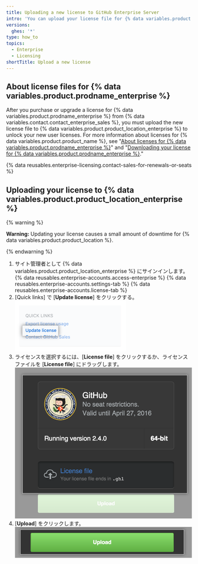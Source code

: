 ```yaml
---
title: Uploading a new license to GitHub Enterprise Server
intro: 'You can upload your license file for {% data variables.product.prodname_enterprise %} to {% data variables.product.product_location_enterprise %} to validate your application.'
versions:
  ghes: '*'
type: how_to
topics:
  - Enterprise
  - Licensing
shortTitle: Upload a new license
---
```


## About license files for {% data variables.product.prodname_enterprise %}

After you purchase or upgrade a license for {% data variables.product.prodname_enterprise %} from {% data variables.contact.contact_enterprise_sales %}, you must upload the new license file to {% data variables.product.product_location_enterprise %} to unlock your new user licenses. For more information about licenses for {% data variables.product.product_name %}, see "[About licenses for {% data variables.product.prodname_enterprise %}](/billing/managing-your-license-for-github-enterprise/about-licenses-for-github-enterprise)" and "[Downloading your license for {% data variables.product.prodname_enterprise %}](/billing/managing-your-license-for-github-enterprise/downloading-your-license-for-github-enterprise)."

{% data reusables.enterprise-licensing.contact-sales-for-renewals-or-seats %}

## Uploading your license to {% data variables.product.product_location_enterprise %}

{% warning %}

**Warning:** Updating your license causes a small amount of downtime for {% data variables.product.product_location %}.

{% endwarning %}

1. サイト管理者として {% data variables.product.product_location_enterprise %} にサインインします。
{% data reusables.enterprise-accounts.access-enterprise %}
{% data reusables.enterprise-accounts.settings-tab %}
{% data reusables.enterprise-accounts.license-tab %}
1. [Quick links] で [**Update license**] をクリックする。 ![ライセンス更新のリンク](/assets/images/enterprise/business-accounts/update-license-link.png)
1. ライセンスを選択するには、[**License file**] をクリックするか、ライセンスファイルを [**License file**] にドラッグします。 ![ライセンスファイルのアップロード](/assets/images/enterprise/management-console/upload-license.png)
1. [**Upload**] をクリックします。 ![アップロード開始](/assets/images/enterprise/management-console/begin-upload.png)

